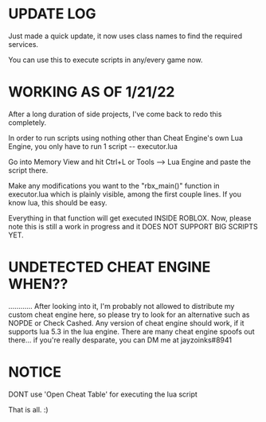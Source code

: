 # UPDATE LOG

Just made a quick update, it now uses class names to find the required services.

You can use this to execute scripts in any/every game now.



# WORKING AS OF 1/21/22

After a long duration of side projects, I've come back to redo this completely.

In order to run scripts using nothing other than Cheat Engine's own Lua Engine,
you only have to run 1 script -- executor.lua

Go into Memory View and hit Ctrl+L or Tools --> Lua Engine
and paste the script there.

Make any modifications you want to the "rbx_main()" function in executor.lua
which is plainly visible, among the first couple lines.
If you know lua, this should be easy.

Everything in that function will get executed INSIDE ROBLOX.
Now, please note this is still a work in progress and it DOES NOT SUPPORT BIG SCRIPTS YET.



# UNDETECTED CHEAT ENGINE WHEN??

............
After looking into it, I'm probably not allowed to distribute my custom cheat engine here, so please try to look for an alternative such as NOPDE or Check Cashed. Any version of cheat engine should work, if it supports lua 5.3 in the lua engine. There are many cheat engine spoofs out there... if you're really desparate, you can DM me at jayzoinks#8941



# NOTICE

DONT use 'Open Cheat Table' for executing the lua script

That is all. :)
